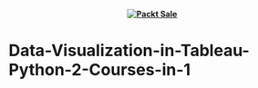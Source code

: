 
<b><p align='center'>[![Packt Sale](https://static.packt-cdn.com/assets/images/packt+events/Improve_UX.png)](https://packt.link/algotradingpython)</p></b> 

# Data-Visualization-in-Tableau-Python-2-Courses-in-1